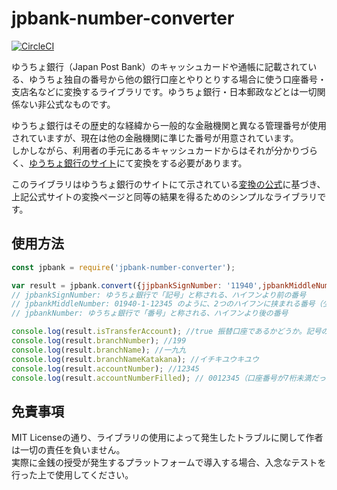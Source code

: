 # jpbank-number-converter

[![CircleCI](https://circleci.com/gh/ryo-a/jpbank-number-converter/tree/master.svg?style=svg)](https://circleci.com/gh/ryo-a/jpbank-number-converter/tree/master)

ゆうちょ銀行（Japan Post Bank）のキャッシュカードや通帳に記載されている、ゆうちょ独自の番号から他の銀行口座とやりとりする場合に使う口座番号・支店名などに変換するライブラリです。ゆうちょ銀行・日本郵政などとは一切関係ない非公式なものです。

ゆうちょ銀行はその歴史的な経緯から一般的な金融機関と異なる管理番号が使用されていますが、現在は他の金融機関に準じた番号が用意されています。  
しかしながら、利用者の手元にあるキャッシュカードからはそれが分かりづらく、[ゆうちょ銀行のサイト](https://www.jp-bank.japanpost.jp/kojin/sokin/furikomi/kouza/kj_sk_fm_kz_1.html)にて変換をする必要があります。  

このライブラリはゆうちょ銀行のサイトにて示されている[変換の公式](https://www.jp-bank.japanpost.jp/kojin/sokin/koza/kj_sk_kz_furikomi_ksk.html)に基づき、上記公式サイトの変換ページと同等の結果を得るためのシンプルなライブラリです。


## 使用方法

```js
const jpbank = require('jpbank-number-converter');

var result = jpbank.convert({jjpbankSignNumber: '11940',jpbankMiddleNumber:'1',jpbankNumber:'12345'});
// jpbankSignNumber: ゆうちょ銀行で「記号」と称される、ハイフンより前の番号
// jpbankMiddleNumber: 01940-1-12345 のように、2つのハイフンに挟まれる番号（少なくとも現時点では計算には使用していません）
// jpbankNumber: ゆうちょ銀行で「番号」と称される、ハイフンより後の番号

console.log(result.isTransferAccount); //true 振替口座であるかどうか。記号の先頭の数字が1であれば振替口座です。
console.log(result.branchNumber); //199
console.log(result.branchName); //一九九
console.log(result.branchNameKatakana); //イチキユウキユウ
console.log(result.accountNumber); //12345
console.log(result.accountNumberFilled); // 0012345（口座番号が7桁未満だった場合、先頭から0で埋めたもの）
```

## 免責事項
MIT Licenseの通り、ライブラリの使用によって発生したトラブルに関して作者は一切の責任を負いません。  
実際に金銭の授受が発生するプラットフォームで導入する場合、入念なテストを行った上で使用してください。